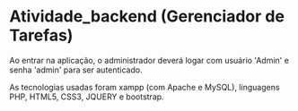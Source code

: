 # Atividade_backend (Gerenciador de Tarefas)

Ao entrar na aplicação, o administrador deverá logar com usuário 'Admin' e senha 'admin' 
para ser autenticado.

As tecnologias usadas foram xampp (com Apache e MySQL), linguagens PHP, HTML5, CSS3, JQUERY e bootstrap.


